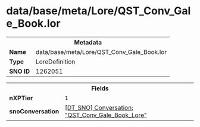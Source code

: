<h1>data/base/meta/Lore/QST_Conv_Gale_Book.lor</h1><table><tr><th colspan="100%">Metadata</th></tr><tr><td><b>Name</b></td><td>data/base/meta/Lore/QST_Conv_Gale_Book.lor</td></tr><tr><td><b>Type</b></td><td>LoreDefinition</td></tr><tr><td><b>SNO ID</b></td><td>1262051</td></tr></table>

<table><tr><th colspan="100%">Fields</th></tr><tr><td><b>nXPTier</b></td><td><code>1</code></td></tr><tr><td><b>snoConversation</b></td><td><a href="..\Conversation\QST_Conv_Gale_Book_Lore.cnv">[DT_SNO] Conversation: "QST_Conv_Gale_Book_Lore"</a></td></tr></table>

